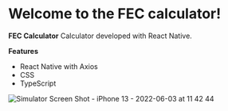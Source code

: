 # Welcome to the FEC calculator!

**FEC Calculator**
	Calculator developed with React Native.

**Features**
- React Native with Axios
- CSS
- TypeScript

![Simulator Screen Shot - iPhone 13 - 2022-06-03 at 11 42 44](https://user-images.githubusercontent.com/98027423/171879558-56012f04-8a47-4def-8ddb-a8fc85b724c6.png)
